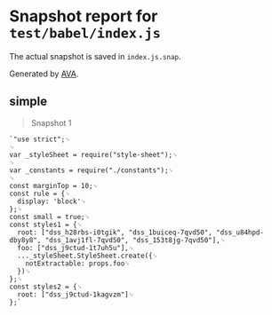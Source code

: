 # Snapshot report for `test/babel/index.js`

The actual snapshot is saved in `index.js.snap`.

Generated by [AVA](https://ava.li).

## simple

> Snapshot 1

    `"use strict";␊
    ␊
    var _styleSheet = require("style-sheet");␊
    ␊
    var _constants = require("./constants");␊
    ␊
    const marginTop = 10;␊
    const rule = {␊
      display: 'block'␊
    };␊
    const small = true;␊
    const styles1 = {␊
      root: ["dss_h28rbs-i0tgik", "dss_1buiceq-7qvd50", "dss_u84hpd-dby8y8", "dss_1avj1fl-7qvd50", "dss_153t8jg-7qvd50"],␊
      foo: ["dss_j9ctud-1t7uh5u"],␊
      ..._styleSheet.StyleSheet.create({␊
        notExtractable: props.foo␊
      })␊
    };␊
    const styles2 = {␊
      root: ["dss_j9ctud-1kagvzm"]␊
    };`
